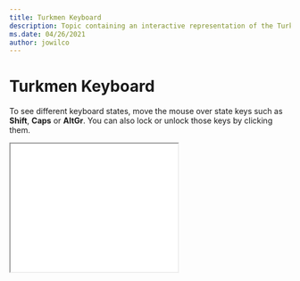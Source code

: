 ```yaml
--- 
title: Turkmen Keyboard 
description: Topic containing an interactive representation of the Turkmen Keyboard 
ms.date: 04/26/2021 
author: jowilco 
--- 
```

 
# Turkmen Keyboard 
 
To see different keyboard states, move the mouse over state keys such as **Shift**, **Caps** or **AltGr**. You can also lock or unlock those keys by clicking them. 
 
<iframe src="kbdturme.html" height="230"></iframe> 
